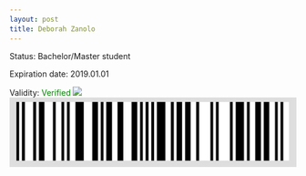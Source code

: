 ```yaml
---
layout: post
title: Deborah Zanolo
---
```


Status: Bachelor/Master student

Expiration date: 2019.01.01

Validity: <font color="green"> Verified</font> 
![](/members/img/Deborah_Zanolo.png)
![](/members/img/bar.png)
